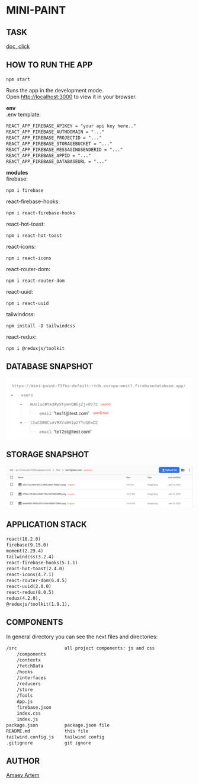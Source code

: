 **MINI-PAINT**
=====================

## TASK

[doc, click](https://drive.google.com/file/d/1C_WlHrOBj_KRwdCMsoHdSyGG12xOy_wA/view?usp=sharing)
## HOW TO RUN THE APP

```
npm start
```
Runs the app in the development mode.\
Open [http://localhost:3000](http://localhost:3000) to view it in your browser.

**env** \
.env template:
```
REACT_APP_FIREBASE_APIKEY = "your api key here.."
REACT_APP_FIREBASE_AUTHDOMAIN = "..."
REACT_APP_FIREBASE_PROJECTID = "..."
REACT_APP_FIREBASE_STORAGEBUCKET = "..."
REACT_APP_FIREBASE_MESSAGINGSENDERID = "..."
REACT_APP_FIREBASE_APPID = "..."
REACT_APP_FIREBASE_DATABASEURL = "..."
```
**modules**\
firebase:
```
npm i firebase
```
react-firebase-hooks:
```
npm i react-firebase-hooks
```
react-hot-toast:
```
npm i react-hot-toast
```
react-icons:
```
npm i react-icons
```
react-router-dom:
```
npm i react-router-dom
```
react-uuid:
```
npm i react-uuid
```
tailwindcss:
```
npm install -D tailwindcss
```
react-redux: 
```
npm i @reduxjs/toolkit
```






## DATABASE SNAPSHOT
![img](./images/DBSnapshot.png)

## STORAGE SNAPSHOT
![img](./images/StorageSnapshot.png)

## APPLICATION STACK
```
react(18.2.0)
firebase(9.15.0)
moment(2.29.4)
tailwindcss(3.2.4)
react-firebase-hooks(5.1.1)
react-hot-toast(2.4.0)
react-icons(4.7.1)
react-router-dom(6.4.5)
react-uuid(2.0.0)
react-redux(8.0.5)
redux(4.2.0),
@reduxjs/toolkit(1.9.1),
```

## COMPONENTS

In general directory you can see the next files and directories:
```
/src                  all project components: js and css
    /components   
    /contextx
    /fetchData
    /hooks
    /interfaces
    /reducers
    /store  
    /Tools
    App.js 
    firebase.json
    index.css
    index.js
package.json          package.json file
README.md             this file
tailwind.config.js    tailwind config
.gitignore            git ignore
```

## AUTHOR

[Amaev Artem](https://github.com/aamaev)
